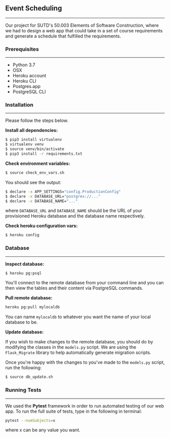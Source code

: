 ## Event Scheduling
---
Our project for SUTD's 50.003 Elements of Software Construction, where we had to design a web app that could take in a set of course requirements and generate a schedule that fulfilled the requirements.

### Prerequisites
---
- Python 3.7
- OSX
- Heroku account
- Heroku CLI
- Postgres.app
- PostgreSQL CLI

### Installation
---  
Please follow the steps below.  

__Install all dependencies:__
```bash
$ pip3 install virtualenv
$ virtualenv venv
$ source venv/bin/activate
$ pip3 install -r requirements.txt
```

__Check environment variables:__
```bash
$ source check_env_vars.sh
```
You should see the output:
```bash
$ declare -x APP_SETTINGS="config.ProductionConfig"
$ declare -x DATABASE_URL="postgres://..."
$ declare -x DATABASE_NAME="..."
```
where `DATABASE_URL` and `DATABASE_NAME` should be the URL of your provisioned Heroku database and the database name respectively.

__Check heroku configuration vars:__
```bash
$ heroku config
```

### Database
---
__Inspect database:__
```bash
$ heroku pg:psql
```
You'll connect to the remote database from your command line and you can then view the tables and their content via PostgreSQL commands.

__Pull remote database:__  
```bash
heroku pg:pull mylocaldb
```
You can name `mylocaldb` to whatever you want the name of your local database to be.

__Update database:__  

If you wish to make changes to the remote database, you should do by modifying the classes in the `models.py` script. We are using the `Flask_Migrate` library to help automatically generate migration scripts.

Once you're happy with the changes to you've made to the `models.py` script, run the following:
```bash
$ source db_update.sh
```

### Running Tests
---
We used the __Pytest__ framework in order to run automated testing of our web app. To run the full suite of tests, type in the following in terminal:
```bash
pytest --numSubjects=x
```
where x can be any value you want. 


